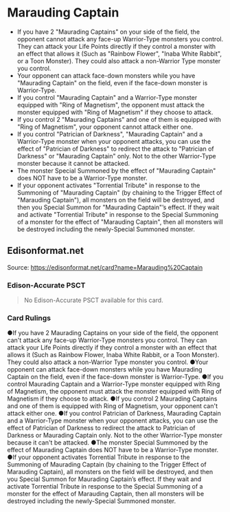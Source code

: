 # Marauding Captain

*   If you have 2 "Maurading Captains" on your side of the field, the opponent cannot attack any face-up Warrior-Type monsters you control. They can attack your Life Points directly if they control a monster with an effect that allows it (Such as "Rainbow Flower", "Inaba White Rabbit", or a Toon Monster). They could also attack a non-Warrior Type monster you control.
*   Your opponent can attack face-down monsters while you have "Maurading Captain" on the field, even if the face-down monster is Warrior-Type.
*   If you control "Maurading Captain" and a Warrior-Type monster equipped with "Ring of Magnetism", the opponent must attack the monster equipped with "Ring of Magnetism" if they choose to attack.
*   If you control 2 "Maurading Captains" and one of them is equipped with "Ring of Magnetism", your opponent cannot attack either one.
*   If you control "Patrician of Darkness", "Maurading Captain" and a Warrior-Type monster when your opponent attacks, you can use the effect of "Patrician of Darkness" to redirect the attack to "Patrician of Darkness" or "Maurading Captain" only. Not to the other Warrior-Type monster because it cannot be attacked.
*   The monster Special Summoned by the effect of "Maurading Captain" does NOT have to be a Warrior-Type monster.
*   If your opponent activates "Torrential Tribute" in response to the Summoning of "Maurading Captain" (by chaining to the Trigger Effect of "Marauding Captain"), all monsters on the field will be destroyed, and then you Special Summon for "Maurading Captain"’s effect. If they wait and activate "Torrential Tribute" in response to the Special Summoning of a monster for the effect of "Marauding Captain", then all monsters will be destroyed including the newly-Special Summoned monster.

## Edisonformat.net

Source: https://edisonformat.net/card?name=Marauding%20Captain

### Edison-Accurate PSCT

> No Edison-Accurate PSCT available for this card.

### Card Rulings

●If you have 2 Maurading Captains on your side of the field, the opponent can't attack any face-up Warrior-Type monsters you control. They can attack your Life Points directly if they control a monster with an effect that allows it (Such as Rainbow Flower, Inaba White Rabbit, or a Toon Monster). They could also attack a non-Warrior Type monster you control.
●Your opponent can attack face-down monsters while you have Maurading Captain on the field, even if the face-down monster is Warrior-Type.
●If you control Maurading Captain and a Warrior-Type monster equipped with Ring of Magnetism, the opponent must attack the monster equipped with Ring of Magnetism if they choose to attack.
●If you control 2 Maurading Captains and one of them is equipped with Ring of Magnetism, your opponent can't attack either one.
●If you control Patrician of Darkness, Maurading Captain and a Warrior-Type monster when your opponent attacks, you can use the effect of Patrician of Darkness to redirect the attack to Patrician of Darkness or Maurading Captain only. Not to the other Warrior-Type monster because it can't be attacked.
●The monster Special Summoned by the effect of Maurading Captain does NOT have to be a Warrior-Type monster.
●If your opponent activates Torrential Tribute in response to the Summoning of Maurading Captain (by chaining to the Trigger Effect of Marauding Captain), all monsters on the field will be destroyed, and then you Special Summon for Maurading Captain’s effect. If they wait and activate Torrential Tribute in response to the Special Summoning of a monster for the effect of Marauding Captain, then all monsters will be destroyed including the newly-Special Summoned monster.
            